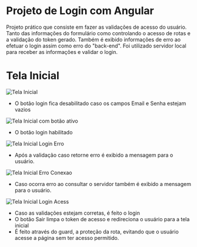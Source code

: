 <h1>Projeto de Login com Angular</h1>


<p>Projeto prático que consiste em fazer as validações de acesso do usuário. Tanto das informações do formulário como controlando o acesso de rotas e a validação do token gerado. Também é exibido informações de erro ao efetuar o login assim como erro do "back-end". Foi utilizado servidor local para receber as informações e validar o login.</p>



<h1>Tela Inicial</h1>

![Tela Inicial](https://user-images.githubusercontent.com/86797383/191352478-3a1876f8-e83e-4614-b96b-a5e8a33fb56d.jpg)
<ul>
  <li>O botão login fica desabilitado caso os campos Email e Senha estejam vazios</li> 
</ul>

![Tela Inicial com botão ativo](https://user-images.githubusercontent.com/86797383/191352829-83bbad67-aa29-4a59-86c0-6dfe376dcd4b.jpg)

<ul>
  <li>O botão login habilitado</li> 
</ul>

![Tela Inicial Login Erro](https://user-images.githubusercontent.com/86797383/191353016-d983e3b1-4a94-4228-86d0-939dcdb85510.jpg)

<ul>
  <li>Após a validação caso retorne erro é exibido a mensagem para o usuário.</li> 
</ul>

![Tela Inicial Erro Conexao](https://user-images.githubusercontent.com/86797383/191353164-edb7f6df-225a-4647-a03b-baf4b3d41c57.jpg)

<ul>
  <li>Caso ocorra erro ao consultar o servidor também é exibido a mensagem para o usuário.</li> 
</ul>

![Tela Inicial Login Acess](https://user-images.githubusercontent.com/86797383/191353350-ebb9cf0a-9884-45e1-afb0-ed37b652b861.jpg)

<ul>
  <li>Caso as validações estejam corretas, é feito o login</li> 
  <li>O botão Sair limpa o token de acesso e redireciona o usuário para a tela inicial</li>
  <li>É feito através do guard, a proteção da rota, evitando que o usuário acesse a página sem ter acesso permitido.</li>
</ul>
